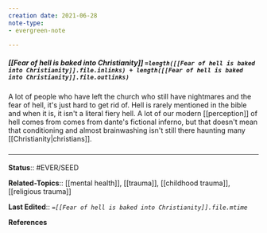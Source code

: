 ```yaml
---
creation date: 2021-06-28
note-type: 
- evergreen-note

---
```


##### [[Fear of hell is baked into Christianity]] `=length([[Fear of hell is baked into Christianity]].file.inlinks) + length([[Fear of hell is baked into Christianity]].file.outlinks)`

A lot of people who have left the church who still have nightmares and the fear of hell, it's just hard to get rid of. Hell is rarely mentioned in the bible and when it is, it isn't a literal fiery hell. A lot of our modern [[perception]] of hell comes from comes from dante's fictional inferno, but that doesn't mean that conditioning and almost brainwashing isn't still there haunting many [[Christianity|christians]]. 

### <hr class="footnote"/>

**Status**:: #EVER/SEED

**Related-Topics**:: [[mental health]], [[trauma]], [[childhood trauma]], [[religious trauma]]
	
**Last Edited**:: *`=[[Fear of hell is baked into Christianity]].file.mtime`*
	
**References**